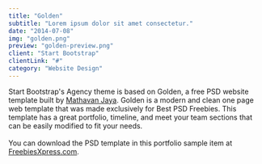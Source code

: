 ```yaml
---
title: "Golden"
subtitle: "Lorem ipsum dolor sit amet consectetur."
date: "2014-07-08"
img: "golden.png"
preview: "golden-preview.png"
client: "Start Bootstrap"
clientLink: "#"
category: "Website Design"
---
```


Start Bootstrap's Agency theme is based on Golden, a free PSD website template built by [Mathavan Jaya](//www.behance.net/MathavanJaya). Golden is a modern and clean one page web template that was made exclusively for Best PSD Freebies. This template has a great portfolio, timeline, and meet your team sections that can be easily modified to fit your needs. <br><br>You can download the PSD template in this portfolio sample item at [FreebiesXpress.com](//freebiesxpress.com/gallery/golden-free-one-page-web-template/).
